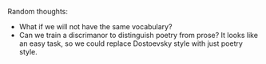 Random thoughts:
* What if we will not have the same vocabulary?
* Can we train a discrimanor to distinguish poetry from prose? It looks like an easy task, so we could replace Dostoevsky style with just poetry style.